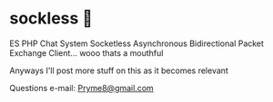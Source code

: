 # sockless &#129510;
ES PHP Chat System 
Socketless Asynchronous Bidirectional Packet Exchange Client... wooo thats a mouthful

Anyways I'll post more stuff on this as it becomes relevant


Questions e-mail: Pryme8@gmail.com
